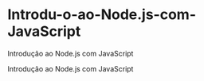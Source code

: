 # Introdu-o-ao-Node.js-com-JavaScript
Introdução ao Node.js com JavaScript

Introdução ao Node.js com JavaScript
